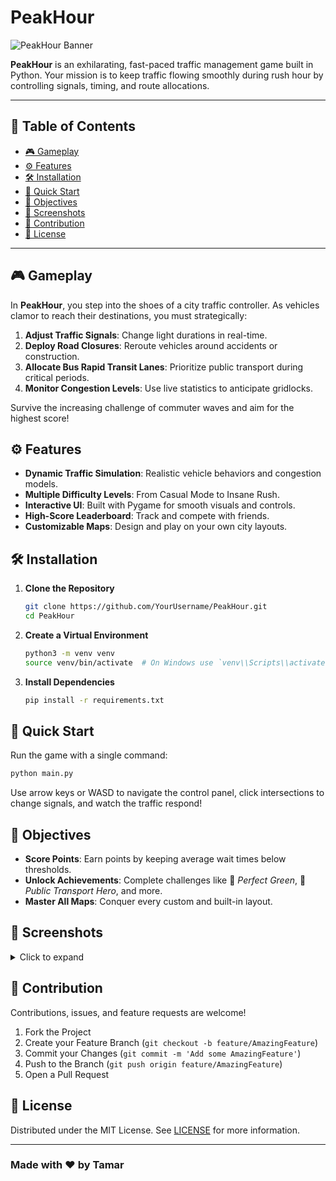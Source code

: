 # PeakHour

![PeakHour Banner](./docs/banner.png)

**PeakHour** is an exhilarating, fast-paced traffic management game built in Python. Your mission is to keep traffic flowing smoothly during rush hour by controlling signals, timing, and route allocations.

---

## 🚀 Table of Contents

* [🎮 Gameplay](#-gameplay)
* [⚙️ Features](#️-features)
* [🛠️ Installation](#️-installation)
* [🚀 Quick Start](#-quick-start)
* [🎯 Objectives](#-objectives)
* [📸 Screenshots](#-screenshots)
* [🤝 Contribution](#-contribution)
* [📝 License](#-license)

---

## 🎮 Gameplay

In **PeakHour**, you step into the shoes of a city traffic controller. As vehicles clamor to reach their destinations, you must strategically:

1. **Adjust Traffic Signals**: Change light durations in real-time.
2. **Deploy Road Closures**: Reroute vehicles around accidents or construction.
3. **Allocate Bus Rapid Transit Lanes**: Prioritize public transport during critical periods.
4. **Monitor Congestion Levels**: Use live statistics to anticipate gridlocks.

Survive the increasing challenge of commuter waves and aim for the highest score!

## ⚙️ Features

* **Dynamic Traffic Simulation**: Realistic vehicle behaviors and congestion models.
* **Multiple Difficulty Levels**: From Casual Mode to Insane Rush.
* **Interactive UI**: Built with Pygame for smooth visuals and controls.
* **High-Score Leaderboard**: Track and compete with friends.
* **Customizable Maps**: Design and play on your own city layouts.

## 🛠️ Installation

1. **Clone the Repository**

   ```bash
   git clone https://github.com/YourUsername/PeakHour.git
   cd PeakHour
   ```

2. **Create a Virtual Environment**

   ```bash
   python3 -m venv venv
   source venv/bin/activate  # On Windows use `venv\\Scripts\\activate`
   ```

3. **Install Dependencies**

   ```bash
   pip install -r requirements.txt
   ```

## 🚀 Quick Start

Run the game with a single command:

```bash
python main.py
```

Use arrow keys or WASD to navigate the control panel, click intersections to change signals, and watch the traffic respond!

## 🎯 Objectives

* **Score Points**: Earn points by keeping average wait times below thresholds.
* **Unlock Achievements**: Complete challenges like 🚦 *Perfect Green*, 🚌 *Public Transport Hero*, and more.
* **Master All Maps**: Conquer every custom and built-in layout.

## 📸 Screenshots

<details>
<summary>Click to expand</summary>

![Intersection View](./docs/screenshot1.png)

![Leaderboard](./docs/screenshot2.png)

</details>

## 🤝 Contribution

Contributions, issues, and feature requests are welcome!

1. Fork the Project
2. Create your Feature Branch (`git checkout -b feature/AmazingFeature`)
3. Commit your Changes (`git commit -m 'Add some AmazingFeature'`)
4. Push to the Branch (`git push origin feature/AmazingFeature`)
5. Open a Pull Request

## 📝 License

Distributed under the MIT License. See [LICENSE](LICENSE) for more information.

---

### Made with ❤️ by Tamar
